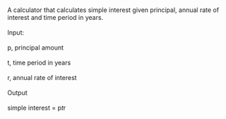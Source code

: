 <br>A calculator that calculates simple interest given principal, annual rate of interest and time period in years.</br>
<br>Input:<br>
<br>   p, principal amount</br>
<br>   t, time period in years</br>
<br>   r, annual rate of interest</br>
<br>Output</br>
<br>   simple interest = p*t*r</br>
